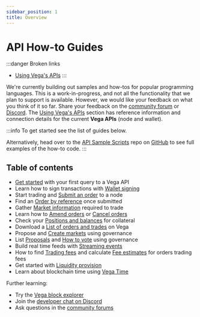 ```yaml
---
sidebar_position: 1
title: Overview
---
```


# API How-to Guides

:::danger Broken links
* [Using Vega's APIs](https://docs.fairground.vega.xyz/docs/apis/) 
:::

We're currently building out samples and how-tos for popular programming languages. This is a work-in-progress, and not all the functionality that we plan to support is available. However, we would like your feedback on what you think of it so far. Share your feedback on the [community forum](https://community.vega.xyz/c/testnet/12) or [Discord](https://discord.gg/bkAF3Tu). The [Using Vega's APIs](../apis/) section has reference information and connection details for the current **Vega APIs** (node and wallet).

:::info
To get started see the list of guides below.

Alternatively, head over to the [API Sample Scripts](https://github.com/vegaprotocol/sample-api-scripts/) repo on [GitHub](https://github.com/vegaprotocol) to see full examples of the how-to code.
:::

## Table of contents

* [Get started](getting-started.md) with your first query to a Vega API
* Learn how to sign transactions with [Wallet signing](wallet.md)
* Start trading and [Submit an order](submit-order.md) to a node
* Find an [Order by reference](order-references.md) once submitted
* Gather [Market information](markets.md) required to trade
* Learn how to [Amend orders](amend-order.md) or [Cancel orders](cancel-order.md)
* Check your [Positions and balances](positions-balances.md) for collateral
* Download a [List of orders and trades](list-orders-trades.md) on Vega
* Propose and [Create markets](create-market.md) using governance
* List [Proposals](proposals.md) and [How to vote](proposals.md#how-do-i-vote-for-a-proposal) using governance
* Build real time feeds with [Streaming events](event-stream.md)
* How to find [Trading fees](fees.md) and calculate [Fee estimates](fees.md#how-do-i-estimate-the-fees-for-an-order) for orders trading fees
* Get started with [Liquidity provision](liquidity-provision.md)
* Learn about blockchain time using [Vega Time](time.md)

Further learning: 

* Try the [Vega block explorer](https://explorer.fairground.wtf/)
* Join the [developer chat on Discord](https://discord.gg/bkAF3Tu)
* Ask questions in the [community forums](https://community.vega.xyz)